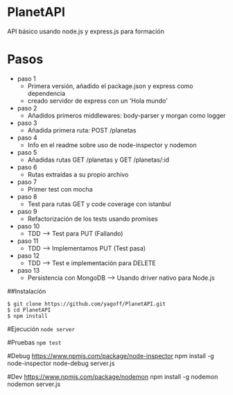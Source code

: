 # PlanetAPI
API básico usando node.js y express.js para formación

# Pasos
  - paso 1
    - Primera versión, añadido el package.json y express como dependencia
    - creado servidor de express con un 'Hola mundo'
  - paso 2
    - Añadidos primeros middlewares: body-parser y morgan como logger
  - paso 3
    - Añadida primera ruta: POST /planetas
  - paso 4
    - Info en el readme  sobre uso de node-inspector y nodemon
  - paso 5
    - Añadidas rutas GET /planetas y GET /planetas/:id
  - paso 6
    - Rutas extraídas a su propio archivo
  - paso 7
    - Primer test con mocha
  - paso 8
    - Test para rutas GET y code coverage con istanbul
  - paso 9
    - Refactorización de los tests usando promises
  - paso 10
    - TDD --> Test para PUT (Fallando)
  - paso 11
    - TDD --> Implementamos PUT (Test pasa)
  - paso 12
    - TDD --> Test e implementación para DELETE
  - paso 13
    - Persistencia con MongoDB --> Usando driver nativo para Node.js

##Instalación
```
$ git clone https://github.com/yagoff/PlanetAPI.git
$ cd PlanetAPI
$ npm install
```
#Ejecución
`node server`

#Pruebas
`npm test`

#Debug
https://www.npmjs.com/package/node-inspector
npm install -g node-inspector
node-debug server.js

#Dev
https://www.npmjs.com/package/nodemon
npm install -g nodemon
nodemon server.js
